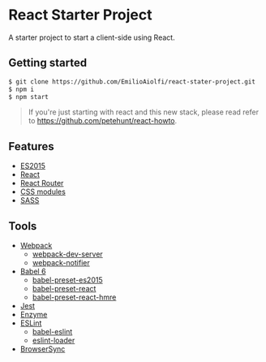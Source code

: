 # React Starter Project
A starter project to start a client-side using React.

## Getting started
```bash
$ git clone https://github.com/EmilioAiolfi/react-stater-project.git
$ npm i
$ npm start
```
> If you're just starting with react and this new stack, please read refer to https://github.com/petehunt/react-howto.


## Features
- [ES2015](https://babeljs.io/docs/learn-es2015)
- [React](https://github.com/facebook/react)
- [React Router](https://github.com/reactjs/react-router)
- [CSS modules](https://github.com/css-modules/css-modules)
- [SASS](http://sass-lang.com)

## Tools
- [Webpack](https://github.com/webpack/webpack)
    - [webpack-dev-server](https://github.com/webpack/webpack-dev-server)
    - [webpack-notifier](https://github.com/Turbo87/webpack-notifier)
- [Babel 6](https://github.com/babel/babel)
    - [babel-preset-es2015](https://github.com/babel/babel/tree/master/packages/babel-preset-es2015)
    - [babel-preset-react](https://github.com/babel/babel/tree/master/packages/babel-preset-react)
    -  [babel-preset-react-hmre](https://github.com/babel/babel/tree/master/packages/babel-preset-react-hmre)
- [Jest](https://github.com/facebook/jest)
- [Enzyme](https://github.com/airbnb/enzyme)
- [ESLint](https://github.com/eslint/eslint)
    - [babel-eslint](https://github.com/babel/babel-eslint)
    - [eslint-loader](https://github.com/MoOx/eslint-loader)
- [BrowserSync](https://github.com/Browsersync/)

